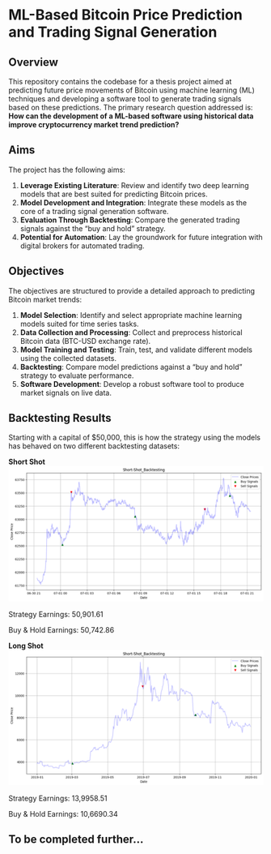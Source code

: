 # ML-Based Bitcoin Price Prediction and Trading Signal Generation

## Overview
This repository contains the codebase for a thesis project aimed at predicting future price movements of Bitcoin using machine learning (ML) techniques and developing a software tool to generate trading signals based on these predictions. The primary research question addressed is: **How can the development of a ML-based software using historical data improve cryptocurrency market trend prediction?**

## Aims
The project has the following aims:

1. **Leverage Existing Literature**: Review and identify two deep learning models that are best suited for predicting Bitcoin prices.
2. **Model Development and Integration**: Integrate these models as the core of a trading signal generation software.
3. **Evaluation Through Backtesting**: Compare the generated trading signals against the “buy and hold” strategy.
4. **Potential for Automation**: Lay the groundwork for future integration with digital brokers for automated trading.

## Objectives
The objectives are structured to provide a detailed approach to predicting Bitcoin market trends:

1. **Model Selection**: Identify and select appropriate machine learning models suited for time series tasks.
2. **Data Collection and Processing**: Collect and preprocess historical Bitcoin data (BTC-USD exchange rate).
3. **Model Training and Testing**: Train, test, and validate different models using the collected datasets.
4. **Backtesting**: Compare model predictions against a “buy and hold” strategy to evaluate performance.
5. **Software Development**: Develop a robust software tool to produce market signals on live data.

## Backtesting Results
Starting with a capital of $50,000, this is how the strategy using the models has behaved on two different backtesting datasets:

**Short Shot**
![Alt text](Backtesting_script/results_Short/ShortShot.png)

Strategy Earnings: 50,901.61

Buy & Hold Earnings: 50,742.86

**Long Shot**
![Alt text](Backtesting_script/results_Long/LongShot.png)

Strategy Earnings: 13,9958.51

Buy & Hold Earnings: 10,6690.34

## To be completed further...